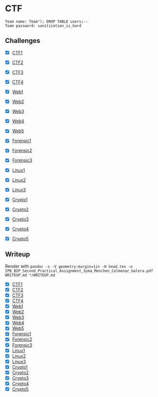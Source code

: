 # CTF
```
Team name: Team"); DROP TABLE users;--
Team password: sanitization_is_hard
```

## Challenges

- [x] [CTF1](ctf1/README.md)
- [x] [CTF2](ctf2/README.md)
- [x] [CTF3](ctf3/README.md)
- [x] [CTF4](ctf4/README.md)
- [x] [Web1](web1/README.md)
- [x] [Web2](web2/README.md)
- [x] [Web3](web3/README.md)
- [x] [Web4](web4/README.md)
- [x] [Web5](web5/README.md)
- [x] [Forensic1](forensic1/README.md)
- [x] [Forensic2](forensic2/README.md)
- [x] [Forensic3](forensic3/README.md)
- [x] [Linux1](linux1/README.md)
- [x] [Linux2](linux2/README.md)
- [x] [Linux3](linux3/README.md)
- [x] [Crypto1](crypto1/README.md)
- [x] [Crypto2](crypto2/README.md)
- [x] [Crypto3](crypto3/README.md)
- [x] [Crypto4](crypto4/README.md)
- [x] [Crypto5](crypto5/README.md)


## Writeup

Render with `pandoc -s -V geometry:margin=1in -H head.tex -o IPB_BIP_Second_Practical_Assignment_Syma_Menchen_Colmenar_Galera.pdf WRITEUP.md */WRITEUP.md`

- [x] [CTF1](ctf1/WRITEUP.md)
- [x] [CTF2](ctf2/WRITEUP.md)
- [x] [CTF3](ctf3/WRITEUP.md)
- [x] [CTF4](ctf4/WRITEUP.md)
- [x] [Web1](web1/WRITEUP.md)
- [x] [Web2](web2/WRITEUP.md)
- [x] [Web3](web3/WRITEUP.md)
- [x] [Web4](web4/WRITEUP.md)
- [x] [Web5](web5/WRITEUP.md)
- [x] [Forensic1](forensic1/WRITEUP.md)
- [x] [Forensic2](forensic2/WRITEUP.md)
- [x] [Forensic3](forensic3/WRITEUP.md)
- [x] [Linux1](linux1/WRITEUP.md)
- [x] [Linux2](linux2/WRITEUP.md)
- [x] [Linux3](linux3/WRITEUP.md)
- [x] [Crypto1](crypto1/WRITEUP.md)
- [x] [Crypto2](crypto2/WRITEUP.md)
- [x] [Crypto3](crypto3/WRITEUP.md)
- [x] [Crypto4](crypto4/WRITEUP.md)
- [x] [Crypto5](crypto5/WRITEUP.md)
